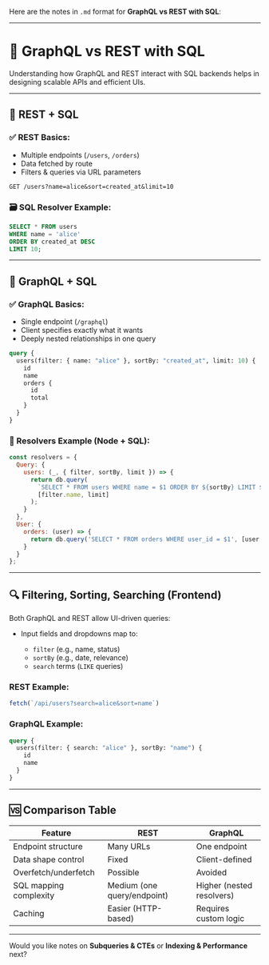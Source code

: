 Here are the notes in `.md` format for **GraphQL vs REST with SQL**:

---

# 🔄 GraphQL vs REST with SQL

Understanding how GraphQL and REST interact with SQL backends helps in designing scalable APIs and efficient UIs.

---

## 🔗 REST + SQL

### ✅ REST Basics:

* Multiple endpoints (`/users`, `/orders`)
* Data fetched by route
* Filters & queries via URL parameters

```http
GET /users?name=alice&sort=created_at&limit=10
```

### 🗃️ SQL Resolver Example:

```sql
SELECT * FROM users
WHERE name = 'alice'
ORDER BY created_at DESC
LIMIT 10;
```

---

## 🧠 GraphQL + SQL

### ✅ GraphQL Basics:

* Single endpoint (`/graphql`)
* Client specifies exactly what it wants
* Deeply nested relationships in one query

```graphql
query {
  users(filter: { name: "alice" }, sortBy: "created_at", limit: 10) {
    id
    name
    orders {
      id
      total
    }
  }
}
```

### 🧩 Resolvers Example (Node + SQL):

```js
const resolvers = {
  Query: {
    users: (_, { filter, sortBy, limit }) => {
      return db.query(
        `SELECT * FROM users WHERE name = $1 ORDER BY ${sortBy} LIMIT $2`,
        [filter.name, limit]
      );
    }
  },
  User: {
    orders: (user) => {
      return db.query('SELECT * FROM orders WHERE user_id = $1', [user.id]);
    }
  }
};
```

---

## 🔍 Filtering, Sorting, Searching (Frontend)

Both GraphQL and REST allow UI-driven queries:

* Input fields and dropdowns map to:

  * `filter` (e.g., name, status)
  * `sortBy` (e.g., date, relevance)
  * `search` terms (`LIKE` queries)

### REST Example:

```js
fetch(`/api/users?search=alice&sort=name`)
```

### GraphQL Example:

```graphql
query {
  users(filter: { search: "alice" }, sortBy: "name") {
    id
    name
  }
}
```

---

## 🆚 Comparison Table

| Feature                | REST                        | GraphQL                   |
| ---------------------- | --------------------------- | ------------------------- |
| Endpoint structure     | Many URLs                   | One endpoint              |
| Data shape control     | Fixed                       | Client-defined            |
| Overfetch/underfetch   | Possible                    | Avoided                   |
| SQL mapping complexity | Medium (one query/endpoint) | Higher (nested resolvers) |
| Caching                | Easier (HTTP-based)         | Requires custom logic     |

---

Would you like notes on **Subqueries & CTEs** or **Indexing & Performance** next?

